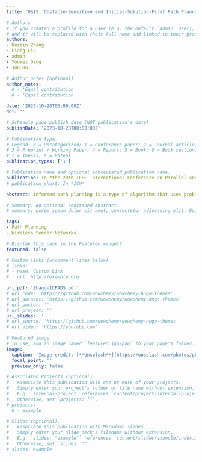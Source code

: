 ```yaml
---
title: 'OSIS: Obstacle-Sensitive and Initial-Solution-First Path Planning'

# Authors
# If you created a profile for a user (e.g. the default `admin` user), write the username (folder name) here
# and it will be replaced with their full name and linked to their profile.
authors:
- Kaibin Zhang
- Liang Liu
- admin
- Youwei Ding
- Jun Hu

# Author notes (optional)
author_notes:
  # - 'Equal contribution'
  # - 'Equal contribution'

date: '2023-10-28T00:00:00Z'
doi: ''

# Schedule page publish date (NOT publication's date).
publishDate: '2023-10-28T00:00:00Z'

# Publication type.
# Legend: 0 = Uncategorized; 1 = Conference paper; 2 = Journal article;
# 3 = Preprint / Working Paper; 4 = Report; 5 = Book; 6 = Book section;
# 7 = Thesis; 8 = Patent
publication_types: ['1']

# Publication name and optional abbreviated publication name.
publication: In *the 29th IEEE International Conference on Parallel and Distributed Systems (**ICPADS 2023**)* [CCF C]
# publication_short: In *ICW*

abstract: Informed path planning is a type of algorithm that uses problem-specific knowledge, expressed as heuristics, to efficiently discover an optimal path between a start and goal state. The efficiency of an informed algorithm is contingent upon how quickly the planner can find the initial solution and the associated overhead involved in collision detection. Existing informed planners do not fully exploit the information contained in historical collision detection results, resulting in additional unnecessary collision detections. Furthermore, they optimize paths through rewiring before discovering an initial solution. This approach not only hampers the planner’s space exploration, but also generates a superfluous amount of unproductive overhead. In this paper, an Obstacle-Sensitive and Initial-Solution-first path planning algorithm (OSIS) is proposed. OSIS leverages historical collision detection results to construct an asymptotically accurate distribution of obstacles in space. Based on this distribution, OSIS employs a reusable, inadmissible yet more accurate heuristic that applies to the entire problem domain. Additionally, an initial-solution-first path optimization strategy is proposed to eliminate unnecessary path optimization. It ensures that OSIS prioritizes exploring uncharted spaces, leading to faster initial solution discovery. Experiments have demonstrated that OSIS outperforms existing algorithms in navigating around obstacles, and achieving convergence in solution cost.

# Summary. An optional shortened abstract.
# summary: Lorem ipsum dolor sit amet, consectetur adipiscing elit. Duis posuere tellus ac convallis placerat. Proin tincidunt magna sed ex sollicitudin condimentum.

tags:
- Path Planning
- Wireless Sensor Networks

# Display this page in the Featured widget?
featured: false

# Custom links (uncomment lines below)
# links:
# - name: Custom Link
#   url: http://example.org

url_pdf: 'Zhang-ICPADS.pdf'
# url_code: 'https://github.com/wowchemy/wowchemy-hugo-themes'
# url_dataset: 'https://github.com/wowchemy/wowchemy-hugo-themes'
# url_poster: ''
# url_project: ''
url_slides: ''
# url_source: 'https://github.com/wowchemy/wowchemy-hugo-themes'
# url_video: 'https://youtube.com'

# Featured image
# To use, add an image named `featured.jpg/png` to your page's folder.
image:
  caption: 'Image credit: [**Unsplash**](https://unsplash.com/photos/pLCdAaMFLTE)'
  focal_point: ''
  preview_only: false

# Associated Projects (optional).
#   Associate this publication with one or more of your projects.
#   Simply enter your project's folder or file name without extension.
#   E.g. `internal-project` references `content/project/internal-project/index.md`.
#   Otherwise, set `projects: []`.
# projects:
  # - example

# Slides (optional).
#   Associate this publication with Markdown slides.
#   Simply enter your slide deck's filename without extension.
#   E.g. `slides: "example"` references `content/slides/example/index.md`.
#   Otherwise, set `slides: ""`.
# slides: example
---
```


<!-- {{% callout note %}}
Click the _Cite_ button above to demo the feature to enable visitors to import publication metadata into their reference management software.
{{% /callout %}}

{{% callout note %}}
Create your slides in Markdown - click the _Slides_ button to check out the example.
{{% /callout %}}

Supplementary notes can be added here, including [code, math, and images](https://wowchemy.com/docs/writing-markdown-latex/). -->

